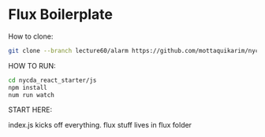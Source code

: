 # Flux Boilerplate

How to clone:

```bash
git clone --branch lecture60/alarm https://github.com/mottaquikarim/nycda_react_starter
```

HOW TO RUN:

```bash
cd nycda_react_starter/js
npm install
num run watch
```

START HERE:

index.js kicks off everything. flux stuff lives in flux folder
